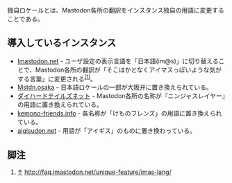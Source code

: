 <div>

独自ロケールとは、Mastodon各所の翻訳をインスタンス独自の用語に変更することである。

## 導入しているインスタンス

-   [Imastodon.net](/Imastodon.net "Imastodon.net") - ユーザ設定の表示言語を「日本語(im@s)」に切り替えることで、Mastodon各所の翻訳が「そこはかとなくアイマスっぽいような気がする言葉」に変更される<sup>[\[1\]](#cite_note-1)</sup>。
-   [Mstdn.osaka](/Mstdn.osaka "Mstdn.osaka") - 日本語ロケールの一部が大阪弁に置き換えられている。
-   [ダイハードテイルズネット](/%E3%83%80%E3%82%A4%E3%83%8F%E3%83%BC%E3%83%89%E3%83%86%E3%82%A4%E3%83%AB%E3%82%BA%E3%83%8D%E3%83%83%E3%83%88 "ダイハードテイルズネット") - Mastodon各所の名称が『ニンジャスレイヤー』の用語に置き換えられている。
-   [kemono-friends.info](/Kemono-friends.info "Kemono-friends.info") - 各名称が「けものフレンズ」の用語に置き換えられている。
-   [aigisudon.net](/index.php?title=Aigisudon.net&action=edit&redlink=1 "Aigisudon.net (存在しないページ)") - 用語が「アイギス」のものに置き換わっている。

## 脚注

<div>

1.  <span id="cite_note-1">[↑](#cite_ref-1) <a href="http://faq.imastodon.net/unique-feature/imas-lang/" rel="nofollow">http://faq.imastodon.net/unique-feature/imas-lang/</a></span>

</div>

</div>
